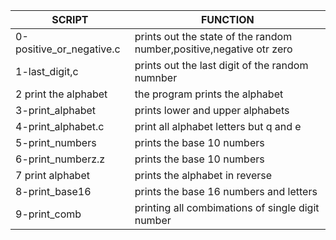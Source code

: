 | SCRIPT | FUNCTION |
| ------ | -------- |
| 0-positive_or_negative.c | prints out the state of the random number,positive,negative otr zero |
| 1-last_digit,c | prints out the last digit of the random numnber |
| 2 print the alphabet | the program prints the alphabet |
| 3-print_alphabet | prints lower and upper alphabets |
| 4-print_alphabet.c | print all alphabet letters but q and e |
| 5-print_numbers | prints the base 10 numbers |
| 6-print_numberz.z | prints the base 10 numbers |
| 7 print alphabet | prints the alphabet in reverse |
| 8-print_base16 | prints the base 16 numbers and letters |
| 9-print_comb | printing all combimations of single digit number |
